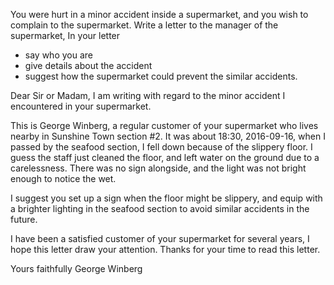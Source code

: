 
You were hurt in a minor accident inside a supermarket, and you wish to complain to the supermarket.
Write a letter to the manager of the supermarket, In your letter

* say who you are
* give details about the accident
* suggest how the supermarket could prevent the similar accidents.

Dear Sir or Madam,
I am writing with regard to the minor accident I encountered in your supermarket. 

This is George Winberg, a regular customer of your supermarket who lives nearby in Sunshine Town section #2.
It was about 18:30, 2016-09-16, when I passed by the seafood section, I fell down because of the slippery floor.
I guess the staff just cleaned the floor, and left water on the ground due to a carelessness. There was no sign
alongside, and the light was not bright enough to notice the wet.

I suggest you set up a sign when the floor might be slippery, and equip with a brighter lighting in the seafood section to avoid similar accidents in the future. 

I have been a satisfied customer of your supermarket for several years, I hope this letter draw your 
attention. Thanks for your time to read this letter. 

Yours faithfully
George Winberg



